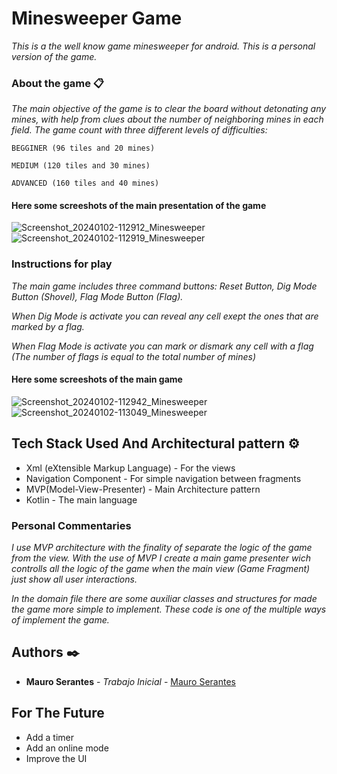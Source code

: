 # Minesweeper Game

_This is a the well know game minesweeper for android. This is a personal version of the game._

  
### About the game 📋

_The main objective of the game is to clear the board without detonating any mines, with help from clues about the number of neighboring mines in each field._
_The game count with three different levels of difficulties:_

```
BEGGINER (96 tiles and 20 mines)
```
```
MEDIUM (120 tiles and 30 mines)
```
```
ADVANCED (160 tiles and 40 mines)
```
#### Here some screeshots of the main presentation of the game
![Screenshot_20240102-112912_Minesweeper](https://github.com/MauroSerantes/Minesweeper/assets/146656323/299ab8a4-8f48-4585-ad2e-2b6e83050209)
![Screenshot_20240102-112919_Minesweeper](https://github.com/MauroSerantes/Minesweeper/assets/146656323/7cf8288c-a2df-47ed-a339-0e3e61fcf594)


### Instructions for play 

_The main game includes three command buttons: Reset Button, Dig Mode Button (Shovel), Flag Mode Button (Flag)._

_When Dig Mode is activate you can reveal any cell exept the ones that are marked by a flag._

_When Flag Mode is activate you can mark or dismark any cell with a flag (The number of flags is equal to the total number of mines)_

#### Here some screeshots of the main game

![Screenshot_20240102-112942_Minesweeper](https://github.com/MauroSerantes/Minesweeper/assets/146656323/1dc9d177-4ffd-4b13-b1d8-8708346e6293)
![Screenshot_20240102-113049_Minesweeper](https://github.com/MauroSerantes/Minesweeper/assets/146656323/79ec230b-7d16-43d8-83c2-cf3e5ce4e48e)



## Tech Stack Used And Architectural pattern ⚙️

* Xml (eXtensible Markup Language) - For the views
* Navigation Component - For simple navigation between fragments
* MVP(Model-View-Presenter) - Main Architecture pattern
* Kotlin - The main language

### Personal Commentaries
_I use MVP architecture with the finality of separate the logic of the game from the view._
_With the use of MVP I create a main game presenter wich controlls all the logic of the game when_
_the main view (Game Fragment) just show all user interactions._

_In the domain file there are some auxiliar classes and structures for made the game more_
_simple to implement. These code is one of the multiple ways of implement the game._

## Authors ✒️

* **Mauro Serantes** - *Trabajo Inicial* - [Mauro Serantes](https://github.com/MauroSerantes)

## For The Future

* Add a timer
* Add an online mode
* Improve the UI



